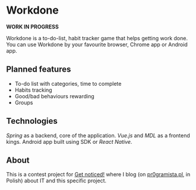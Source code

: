 # Workdone

**WORK IN PROGRESS**

Workdone is a to-do-list, habit tracker game that helps getting work done. You can use Workdone by your favourite
browser, Chrome app or Android app.

## Planned features
* To-do list with categories, time to complete
* Habits tracking
* Good/bad behaviours rewarding
* Groups

## Technologies
*Spring* as a backend, core of the application. *Vue.js* and *MDL* as a frontend kings.
Android app built using SDK or *React Native*.

## About
This is a contest project for [Get noticed!](http://dajsiepoznac.pl) where I blog (on [pr0gramista.pl](https://pr0gramista.pl), in Polish) 
about IT and this specific project.
